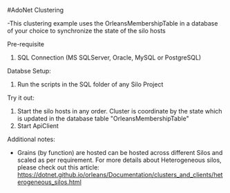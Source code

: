 #AdoNet Clustering

-This clustering example uses the OrleansMembershipTable in a database of your choice to synchronize the state of the silo hosts

Pre-requisite
1) SQL Connection (MS SQLServer, Oracle, MySQL or PostgreSQL)

Databse Setup:
1) Run the scripts in the SQL folder of any Silo Project

Try it out:
1) Start the silo hosts in any order. Cluster is coordinate by the state which is updated in the database table "OrleansMembershipTable"
2) Start ApiClient

Additional notes:
- Grains (by function) are hosted can be hosted across different Silos and scaled as per requirement. For more details about Heterogeneous silos, please check out this article: https://dotnet.github.io/orleans/Documentation/clusters_and_clients/heterogeneous_silos.html
